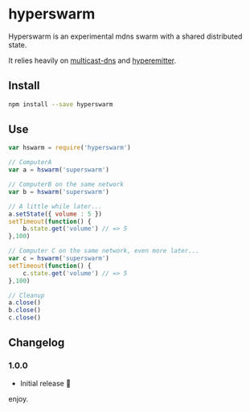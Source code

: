 # hyperswarm 

Hyperswarm is an experimental mdns swarm with a shared distributed state.

It relies heavily on [multicast-dns](https://www.npmjs.com/package/multicast-dns) and [hyperemitter](https://www.npmjs.com/package/hyperemitter).

## Install

```sh
npm install --save hyperswarm
```

## Use

```js
var hswarm = require('hyperswarm')

// ComputerA
var a = hswarm('superswarm')

// ComputerB on the same network
var b = hswarm('superswarm')

// A little while later...
a.setState({ volume : 5 })
setTimeout(function() {
    b.state.get('volume') // => 5
},100)

// Computer C on the same network, even more later...
var c = hswarm('superswarm')
setTimeout(function() {
    c.state.get('volume') // => 5
},100)

// Cleanup
a.close()
b.close()
c.close()
```

## Changelog

### 1.0.0

* Initial release :tada:

enjoy.
